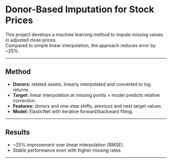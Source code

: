 # Donor-Based Imputation for Stock Prices

This project develops a machine learning method to impute missing values in adjusted close prices.  
Compared to simple linear interpolation, the approach reduces error by ~25%.

---

## Method

- **Donors:** related assets, linearly interpolated and converted to log returns.  
- **Target:** linear interpolation at missing points + model predicts relative correction.  
- **Features:** donors and one-step shifts, previous and next target values.  
- **Model:** ElasticNet with iterative forward/backward filling.  

---

## Results

- ~25% improvement over linear interpolation (RMSE).  
- Stable performance even with higher missing rates.  

---
